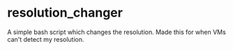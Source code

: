 # resolution_changer
A simple bash script which changes the resolution. Made this for when VMs can't detect my resolution.
